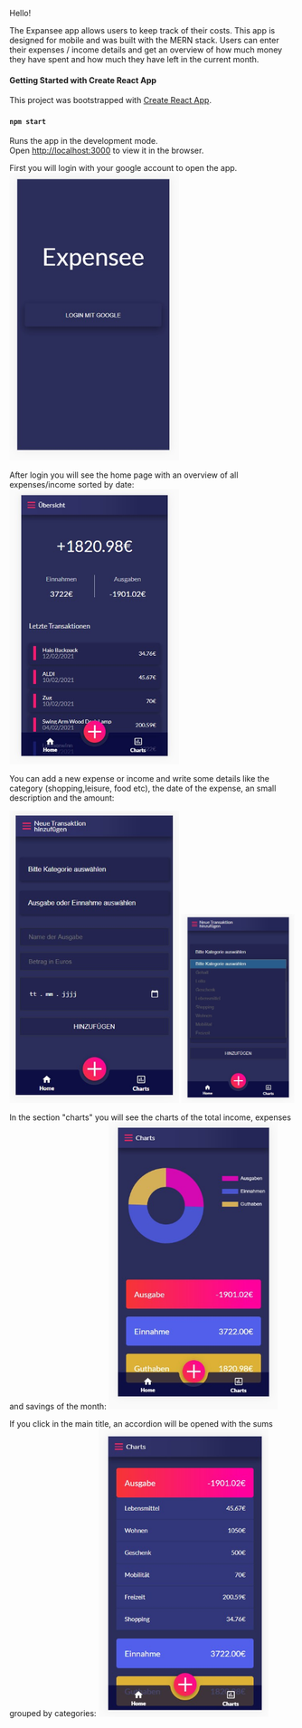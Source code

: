 Hello!

The Expansee app allows users to keep track of their costs.
This app is designed for mobile and was built with the MERN stack.
Users can enter their expenses / income details and get an overview of how much money they have spent and how much they have left in the current month. 

#### Getting Started with Create React App
This project was bootstrapped with [Create React App](https://github.com/facebook/create-react-app).


#### `npm start`
Runs the app in the development mode.\
Open [http://localhost:3000](http://localhost:3000) to view it in the browser.


First you will login with your google account to open the app.
<img src="frontend/public/images/Seite1.jpg" width=300>


After login you will see the home page with an overview of all expenses/income sorted by date:
<img src="frontend/public/images/Seite2.jpg" width=300>


You can add a new expense or income and write some details like the category (shopping,leisure, food etc), the date of the expense, an small description and the amount:

<img src="frontend/public/images/Seite3.jpg" width=300>

<img src="frontend/public/images/Seite4.jpg" width=200>

In the section "charts" you will see the charts of the total income, expenses and savings of the month:
<img src="frontend/public/images/Seite5.jpg" width=300>

If you click in the main title, an accordion will be opened with the sums grouped by categories:
<img src="frontend/public/images/Seite6.jpg" width=300>

